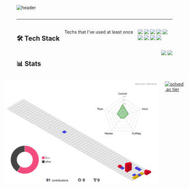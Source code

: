 ![header](https://capsule-render.vercel.app/api?type=waving&&color=0:ee82ee,100:e6e6fa&animation=twinkling&height=300&section=header&text=뚱땅뚱땅%20개발자%20일기%20&fontColor=d6ace6)

<div style="text-align: left;"> 
  <h2 style="border-bottom: 1px solid #21262d; color: #c9d1d9;"></h2>  
  <div style="font-weight: 700; font-size: 15px; text-align: left; color: #c9d1d9;"></div> 
</div>

<div style="display: flex; justify-content: space-between; align-items: flex-start; flex-wrap: wrap;">

## 🛠 Tech Stack  
Techs that I've used at least once  

<!-- Tech stack badges -->
<p>
  <img src="https://img.shields.io/badge/C-A8B9CC?style=for-the-badge&logo=C&logoColor=white">
  <img src="https://img.shields.io/badge/C++-00599C?style=for-the-badge&logo=C%2B%2B&logoColor=white">
  <img src="https://img.shields.io/badge/CSS3-1572B6?style=for-the-badge&logo=CSS3&logoColor=white">
  <img src="https://img.shields.io/badge/Github-181717?style=for-the-badge&logo=Github&logoColor=white">
  <img src="https://img.shields.io/badge/HTML5-E34F26?style=for-the-badge&logo=HTML5&logoColor=white">
  <br/>
  <img src="https://img.shields.io/badge/Java-007396?style=for-the-badge&logo=Java&logoColor=white">
  <img src="https://img.shields.io/badge/Javascript-F7DF1E?style=for-the-badge&logo=Javascript&logoColor=white">
  <img src="https://img.shields.io/badge/Python-3776AB?style=for-the-badge&logo=Python&logoColor=white">
  <img src="https://img.shields.io/badge/PyTorch-EE4C2C?style=for-the-badge&logo=PyTorch&logoColor=white">
</p>

---

## 📊 Stats

<!-- GitHub Stats & Most Used Languages -->
<div align="center">
  <img src="https://github-readme-stats.vercel.app/api/top-langs/?username=RealSeyeon&layout=compact&theme=tokyonight&hide_border=true" height="150px"/>
  <img src="https://github-readme-stats.vercel.app/api?username=RealSeyeon&show_icons=true&theme=tokyonight&hide_border=true" height="150px"/>
</div>

<!-- 3D Block + Tier card 나란히 -->
<div style="display: flex; justify-content: center; align-items: flex-start; gap: 20px; margin-top: 20px;">
  <img src="./profile-3d-contrib/profile-gitblock.svg" width="500px">
  <a href="https://solved.ac/abc07069/">
    <img src="http://mazassumnida.wtf/api/v2/generate_badge?boj=abc07069" alt="solved.ac tier"/>
  </a>
</div>

</div>
